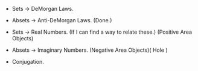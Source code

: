 - Sets -> DeMorgan Laws.
- Absets -> Anti-DeMorgan Laws. (Done.)

- Sets -> Real Numbers. (If I can find a way to relate these.) (Positive Area Objects)
- Absets -> Imaginary Numbers. (Negative Area Objects)( Hole )

- Conjugation.